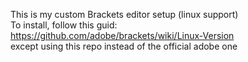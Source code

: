 This is my custom Brackets editor setup (linux support)  
To install, follow this guid:  
https://github.com/adobe/brackets/wiki/Linux-Version  
except using this repo instead  of the official adobe one